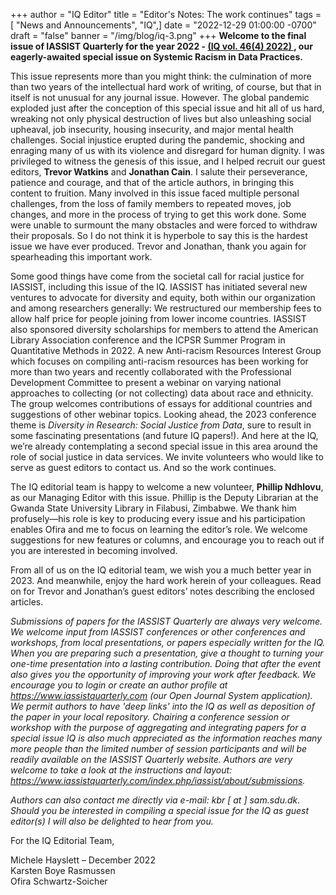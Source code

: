 +++
author = "IQ Editor"
title = "Editor's Notes: The work continues"
tags = [ "News and Announcements", "IQ",]
date = "2022-12-29 01:00:00 -0700"
draft = "false"
banner = "/img/blog/iq-3.png"
+++
**Welcome to the final issue of IASSIST Quarterly for the year 2022 - [(IQ vol. 46(4) 2022) <i class="fas fa-external-link-alt"></i>](https://www.iassistquarterly.com/index.php/iassist/issue/view/152), our eagerly-awaited special issue on Systemic Racism in Data Practices.**

This issue represents more than you might think: the culmination of more than two years of the intellectual hard work of writing, of course, but that in itself is not unusual for any journal issue.  However.  The global pandemic exploded just after the conception of this special issue and hit all of us hard, wreaking not only physical destruction of lives but also unleashing social upheaval, job insecurity, housing insecurity, and major mental health challenges.  Social injustice erupted during the pandemic, shocking and enraging many of us with its violence and disregard for human dignity.  I was privileged to witness the genesis of this issue, and I helped recruit our guest editors, **Trevor Watkins** and **Jonathan Cain**. I salute their perseverance, patience and courage, and that of the article authors, in bringing this content to fruition.  Many involved in this issue faced multiple personal challenges, from the loss of family members to repeated moves, job changes, and more in the process of trying to get this work done.  Some were unable to surmount the many obstacles and were forced to withdraw their proposals.  So I do not think it is hyperbole to say this is the hardest issue we have ever produced.  Trevor and Jonathan, thank you again for spearheading this important work.

Some good things have come from the societal call for racial justice for IASSIST, including this issue of the IQ.  IASSIST has initiated several new ventures to advocate for diversity and equity, both within our organization and among researchers generally:  We restructured our membership fees to allow half price for people joining from lower income countries.  IASSIST also sponsored diversity scholarships for members to attend the American Library Association conference and the ICPSR Summer Program in Quantitative Methods in 2022.  A new Anti-racism Resources Interest Group which focuses on compiling anti-racism resources has been working for more than two years and recently collaborated with the Professional Development Committee to present a webinar on varying national approaches to collecting (or not collecting) data about race and ethnicity.  The group welcomes contributions of essays for additional countries and suggestions of other webinar topics.  Looking ahead, the 2023 conference theme is *Diversity in Research: Social Justice from Data*, sure to result in some fascinating presentations (and future IQ papers!).  And here at the IQ, we’re already contemplating a second special issue in this area around the role of social justice in data services.  We invite volunteers who would like to serve as guest editors to contact us.  And so the work continues.

The IQ editorial team is happy to welcome a new volunteer, **Phillip Ndhlovu**, as our Managing Editor with this issue.  Phillip is the Deputy Librarian at the Gwanda State University Library in Filabusi, Zimbabwe.  We thank him profusely—his role is key to producing every issue and his participation enables Ofira and me to focus on learning the editor’s role.  We welcome suggestions for new features or columns, and encourage you to reach out if you are interested in becoming involved.

From all of us on the IQ editorial team, we wish you a much better year in 2023.  And meanwhile, enjoy the hard work herein of your colleagues.  Read on for Trevor and Jonathan’s guest editors’ notes describing the enclosed articles.

*Submissions of papers for the IASSIST Quarterly are always very welcome. We welcome input from IASSIST conferences or other conferences and workshops, from local presentations, or papers especially written for the IQ. When you are preparing such a presentation, give a thought to turning your one-time presentation into a lasting contribution. Doing that after the event also gives you the opportunity of improving your work after feedback. We encourage you to login or create an author profile at https://www.iassistquarterly.com (our Open Journal System application). We permit authors to have 'deep links' into the IQ as well as deposition of the paper in your local repository. Chairing a conference session or workshop with the purpose of aggregating and integrating papers for a special issue IQ is also much appreciated as the information reaches many more people than the limited number of session participants and will be readily available on the IASSIST Quarterly website. Authors are very welcome to take a look at the instructions and layout: https://www.iassistquarterly.com/index.php/iassist/about/submissions.*

*Authors can also contact me directly via e-mail: kbr [ at ] sam.sdu.dk. Should you be interested in compiling a special issue for the IQ as guest editor(s) I will also be delighted to hear from you.*

For the IQ Editorial Team,

Michele Hayslett – December 2022<br />
Karsten Boye Rasmussen<br />
Ofira Schwartz-Soicher